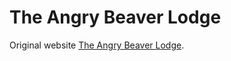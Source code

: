 # The Angry Beaver Lodge

Original website [The Angry Beaver Lodge](https://www.angrybeaverlodge.com/).
